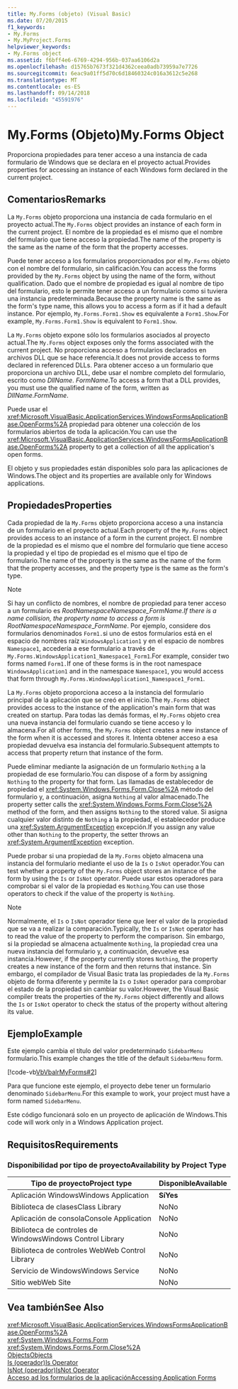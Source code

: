 ```yaml
---
title: My.Forms (objeto) (Visual Basic)
ms.date: 07/20/2015
f1_keywords:
- My.Forms
- My.MyProject.Forms
helpviewer_keywords:
- My.Forms object
ms.assetid: f6bff4e6-6769-4294-956b-037aa6106d2a
ms.openlocfilehash: d15765b7673f321d4362ceea0adb73959a7e7726
ms.sourcegitcommit: 6eac9a01ff5d70c6d18460324c016a3612c5e268
ms.translationtype: MT
ms.contentlocale: es-ES
ms.lasthandoff: 09/14/2018
ms.locfileid: "45591976"
---
```

# <a name="myforms-object"></a><span data-ttu-id="4f992-102">My.Forms (Objeto)</span><span class="sxs-lookup"><span data-stu-id="4f992-102">My.Forms Object</span></span>
<span data-ttu-id="4f992-103">Proporciona propiedades para tener acceso a una instancia de cada formulario de Windows que se declara en el proyecto actual.</span><span class="sxs-lookup"><span data-stu-id="4f992-103">Provides properties for accessing an instance of each Windows form declared in the current project.</span></span>  
  
## <a name="remarks"></a><span data-ttu-id="4f992-104">Comentarios</span><span class="sxs-lookup"><span data-stu-id="4f992-104">Remarks</span></span>  
 <span data-ttu-id="4f992-105">La `My.Forms` objeto proporciona una instancia de cada formulario en el proyecto actual.</span><span class="sxs-lookup"><span data-stu-id="4f992-105">The `My.Forms` object provides an instance of each form in the current project.</span></span> <span data-ttu-id="4f992-106">El nombre de la propiedad es el mismo que el nombre del formulario que tiene acceso la propiedad.</span><span class="sxs-lookup"><span data-stu-id="4f992-106">The name of the property is the same as the name of the form that the property accesses.</span></span>   
  
 <span data-ttu-id="4f992-107">Puede tener acceso a los formularios proporcionados por el `My.Forms` objeto con el nombre del formulario, sin calificación.</span><span class="sxs-lookup"><span data-stu-id="4f992-107">You can access the forms provided by the `My.Forms` object by using the name of the form, without qualification.</span></span> <span data-ttu-id="4f992-108">Dado que el nombre de propiedad es igual al nombre de tipo del formulario, esto le permite tener acceso a un formulario como si tuviera una instancia predeterminada.</span><span class="sxs-lookup"><span data-stu-id="4f992-108">Because the property name is the same as the form's type name, this allows you to access a form as if it had a default instance.</span></span> <span data-ttu-id="4f992-109">Por ejemplo, `My.Forms.Form1.Show` es equivalente a `Form1.Show`.</span><span class="sxs-lookup"><span data-stu-id="4f992-109">For example, `My.Forms.Form1.Show` is equivalent to `Form1.Show`.</span></span>  
  
 <span data-ttu-id="4f992-110">La `My.Forms` objeto expone sólo los formularios asociados al proyecto actual.</span><span class="sxs-lookup"><span data-stu-id="4f992-110">The `My.Forms` object exposes only the forms associated with the current project.</span></span> <span data-ttu-id="4f992-111">No proporciona acceso a formularios declarados en archivos DLL que se hace referencia.</span><span class="sxs-lookup"><span data-stu-id="4f992-111">It does not provide access to forms declared in referenced DLLs.</span></span> <span data-ttu-id="4f992-112">Para obtener acceso a un formulario que proporciona un archivo DLL, debe usar el nombre completo del formulario, escrito como *DllName*. *FormName*.</span><span class="sxs-lookup"><span data-stu-id="4f992-112">To access a form that a DLL provides, you must use the qualified name of the form, written as *DllName*.*FormName*.</span></span>  
  
 <span data-ttu-id="4f992-113">Puede usar el <xref:Microsoft.VisualBasic.ApplicationServices.WindowsFormsApplicationBase.OpenForms%2A> propiedad para obtener una colección de los formularios abiertos de toda la aplicación.</span><span class="sxs-lookup"><span data-stu-id="4f992-113">You can use the <xref:Microsoft.VisualBasic.ApplicationServices.WindowsFormsApplicationBase.OpenForms%2A> property to get a collection of all the application's open forms.</span></span>  
  
 <span data-ttu-id="4f992-114">El objeto y sus propiedades están disponibles solo para las aplicaciones de Windows.</span><span class="sxs-lookup"><span data-stu-id="4f992-114">The object and its properties are available only for Windows applications.</span></span>  
  
## <a name="properties"></a><span data-ttu-id="4f992-115">Propiedades</span><span class="sxs-lookup"><span data-stu-id="4f992-115">Properties</span></span>  
 <span data-ttu-id="4f992-116">Cada propiedad de la `My.Forms` objeto proporciona acceso a una instancia de un formulario en el proyecto actual.</span><span class="sxs-lookup"><span data-stu-id="4f992-116">Each property of the `My.Forms` object provides access to an instance of a form in the current project.</span></span> <span data-ttu-id="4f992-117">El nombre de la propiedad es el mismo que el nombre del formulario que tiene acceso la propiedad y el tipo de propiedad es el mismo que el tipo de formulario.</span><span class="sxs-lookup"><span data-stu-id="4f992-117">The name of the property is the same as the name of the form that the property accesses, and the property type is the same as the form's type.</span></span>  
  
> [!NOTE]
>  <span data-ttu-id="4f992-118">Si hay un conflicto de nombres, el nombre de propiedad para tener acceso a un formulario es *RootNamespace*_*Namespace*\_*FormName*.</span><span class="sxs-lookup"><span data-stu-id="4f992-118">If there is a name collision, the property name to access a form is *RootNamespace*_*Namespace*\_*FormName*.</span></span> <span data-ttu-id="4f992-119">Por ejemplo, considere dos formularios denominados `Form1.`si uno de estos formularios está en el espacio de nombres raíz `WindowsApplication1` y en el espacio de nombres `Namespace1`, accedería a ese formulario a través de `My.Forms.WindowsApplication1_Namespace1_Form1`.</span><span class="sxs-lookup"><span data-stu-id="4f992-119">For example, consider two forms named `Form1.`If one of these forms is in the root namespace `WindowsApplication1` and in the namespace `Namespace1`, you would access that form through `My.Forms.WindowsApplication1_Namespace1_Form1`.</span></span>  
  
 <span data-ttu-id="4f992-120">La `My.Forms` objeto proporciona acceso a la instancia del formulario principal de la aplicación que se creó en el inicio.</span><span class="sxs-lookup"><span data-stu-id="4f992-120">The `My.Forms` object provides access to the instance of the application's main form that was created on startup.</span></span> <span data-ttu-id="4f992-121">Para todas las demás formas, el `My.Forms` objeto crea una nueva instancia del formulario cuando se tiene acceso y lo almacena.</span><span class="sxs-lookup"><span data-stu-id="4f992-121">For all other forms, the `My.Forms` object creates a new instance of the form when it is accessed and stores it.</span></span> <span data-ttu-id="4f992-122">Intenta obtener acceso a esa propiedad devuelva esa instancia del formulario.</span><span class="sxs-lookup"><span data-stu-id="4f992-122">Subsequent attempts to access that property return that instance of the form.</span></span>  
  
 <span data-ttu-id="4f992-123">Puede eliminar mediante la asignación de un formulario `Nothing` a la propiedad de ese formulario.</span><span class="sxs-lookup"><span data-stu-id="4f992-123">You can dispose of a form by assigning `Nothing` to the property for that form.</span></span> <span data-ttu-id="4f992-124">Las llamadas de establecedor de propiedad el <xref:System.Windows.Forms.Form.Close%2A> método del formulario y, a continuación, asigna `Nothing` al valor almacenado.</span><span class="sxs-lookup"><span data-stu-id="4f992-124">The property setter calls the <xref:System.Windows.Forms.Form.Close%2A> method of the form, and then assigns `Nothing` to the stored value.</span></span> <span data-ttu-id="4f992-125">Si asigna cualquier valor distinto de `Nothing` a la propiedad, el establecedor produce una <xref:System.ArgumentException> excepción.</span><span class="sxs-lookup"><span data-stu-id="4f992-125">If you assign any value other than `Nothing` to the property, the setter throws an <xref:System.ArgumentException> exception.</span></span>  
  
 <span data-ttu-id="4f992-126">Puede probar si una propiedad de la `My.Forms` objeto almacena una instancia del formulario mediante el uso de la `Is` o `IsNot` operador.</span><span class="sxs-lookup"><span data-stu-id="4f992-126">You can test whether a property of the `My.Forms` object stores an instance of the form by using the `Is` or `IsNot` operator.</span></span> <span data-ttu-id="4f992-127">Puede usar estos operadores para comprobar si el valor de la propiedad es `Nothing`.</span><span class="sxs-lookup"><span data-stu-id="4f992-127">You can use those operators to check if the value of the property is `Nothing`.</span></span>  
  
> [!NOTE]
>  <span data-ttu-id="4f992-128">Normalmente, el `Is` o `IsNot` operador tiene que leer el valor de la propiedad que se va a realizar la comparación.</span><span class="sxs-lookup"><span data-stu-id="4f992-128">Typically, the `Is` or `IsNot` operator has to read the value of the property to perform the comparison.</span></span> <span data-ttu-id="4f992-129">Sin embargo, si la propiedad se almacena actualmente `Nothing`, la propiedad crea una nueva instancia del formulario y, a continuación, devuelve esa instancia.</span><span class="sxs-lookup"><span data-stu-id="4f992-129">However, if the property currently stores `Nothing`, the property creates a new instance of the form and then returns that instance.</span></span> <span data-ttu-id="4f992-130">Sin embargo, el compilador de Visual Basic trata las propiedades de la `My.Forms` objeto de forma diferente y permite la `Is` o `IsNot` operador para comprobar el estado de la propiedad sin cambiar su valor.</span><span class="sxs-lookup"><span data-stu-id="4f992-130">However, the Visual Basic compiler treats the properties of the `My.Forms` object differently and allows the `Is` or `IsNot` operator to check the status of the property without altering its value.</span></span>  
  
## <a name="example"></a><span data-ttu-id="4f992-131">Ejemplo</span><span class="sxs-lookup"><span data-stu-id="4f992-131">Example</span></span>  
 <span data-ttu-id="4f992-132">Este ejemplo cambia el título del valor predeterminado `SidebarMenu` formulario.</span><span class="sxs-lookup"><span data-stu-id="4f992-132">This example changes the title of the default `SidebarMenu` form.</span></span>  
  
 [!code-vb[VbVbalrMyForms#2](../../../visual-basic/language-reference/objects/codesnippet/VisualBasic/my-forms-object_1.vb)]  
  
 <span data-ttu-id="4f992-133">Para que funcione este ejemplo, el proyecto debe tener un formulario denominado `SidebarMenu`.</span><span class="sxs-lookup"><span data-stu-id="4f992-133">For this example to work, your project must have a form named `SidebarMenu`.</span></span>  
  
 <span data-ttu-id="4f992-134">Este código funcionará solo en un proyecto de aplicación de Windows.</span><span class="sxs-lookup"><span data-stu-id="4f992-134">This code will work only in a Windows Application project.</span></span>  
  
## <a name="requirements"></a><span data-ttu-id="4f992-135">Requisitos</span><span class="sxs-lookup"><span data-stu-id="4f992-135">Requirements</span></span>  
  
### <a name="availability-by-project-type"></a><span data-ttu-id="4f992-136">Disponibilidad por tipo de proyecto</span><span class="sxs-lookup"><span data-stu-id="4f992-136">Availability by Project Type</span></span>  
  
|<span data-ttu-id="4f992-137">Tipo de proyecto</span><span class="sxs-lookup"><span data-stu-id="4f992-137">Project type</span></span>|<span data-ttu-id="4f992-138">Disponible</span><span class="sxs-lookup"><span data-stu-id="4f992-138">Available</span></span>|  
|---|---|  
|<span data-ttu-id="4f992-139">Aplicación Windows</span><span class="sxs-lookup"><span data-stu-id="4f992-139">Windows Application</span></span>|<span data-ttu-id="4f992-140">**Sí**</span><span class="sxs-lookup"><span data-stu-id="4f992-140">**Yes**</span></span>|  
|<span data-ttu-id="4f992-141">Biblioteca de clases</span><span class="sxs-lookup"><span data-stu-id="4f992-141">Class Library</span></span>|<span data-ttu-id="4f992-142">No</span><span class="sxs-lookup"><span data-stu-id="4f992-142">No</span></span>|  
|<span data-ttu-id="4f992-143">Aplicación de consola</span><span class="sxs-lookup"><span data-stu-id="4f992-143">Console Application</span></span>|<span data-ttu-id="4f992-144">No</span><span class="sxs-lookup"><span data-stu-id="4f992-144">No</span></span>|  
|<span data-ttu-id="4f992-145">Biblioteca de controles de Windows</span><span class="sxs-lookup"><span data-stu-id="4f992-145">Windows Control Library</span></span>|<span data-ttu-id="4f992-146">No</span><span class="sxs-lookup"><span data-stu-id="4f992-146">No</span></span>|  
|<span data-ttu-id="4f992-147">Biblioteca de controles Web</span><span class="sxs-lookup"><span data-stu-id="4f992-147">Web Control Library</span></span>|<span data-ttu-id="4f992-148">No</span><span class="sxs-lookup"><span data-stu-id="4f992-148">No</span></span>|  
|<span data-ttu-id="4f992-149">Servicio de Windows</span><span class="sxs-lookup"><span data-stu-id="4f992-149">Windows Service</span></span>|<span data-ttu-id="4f992-150">No</span><span class="sxs-lookup"><span data-stu-id="4f992-150">No</span></span>|  
|<span data-ttu-id="4f992-151">Sitio web</span><span class="sxs-lookup"><span data-stu-id="4f992-151">Web Site</span></span>|<span data-ttu-id="4f992-152">No</span><span class="sxs-lookup"><span data-stu-id="4f992-152">No</span></span>|  
  
## <a name="see-also"></a><span data-ttu-id="4f992-153">Vea también</span><span class="sxs-lookup"><span data-stu-id="4f992-153">See Also</span></span>  
 <xref:Microsoft.VisualBasic.ApplicationServices.WindowsFormsApplicationBase.OpenForms%2A>  
 <xref:System.Windows.Forms.Form>  
 <xref:System.Windows.Forms.Form.Close%2A>  
 [<span data-ttu-id="4f992-154">Objects</span><span class="sxs-lookup"><span data-stu-id="4f992-154">Objects</span></span>](../../../visual-basic/language-reference/objects/index.md)  
 [<span data-ttu-id="4f992-155">Is (operador)</span><span class="sxs-lookup"><span data-stu-id="4f992-155">Is Operator</span></span>](../../../visual-basic/language-reference/operators/is-operator.md)  
 [<span data-ttu-id="4f992-156">IsNot (operador)</span><span class="sxs-lookup"><span data-stu-id="4f992-156">IsNot Operator</span></span>](../../../visual-basic/language-reference/operators/isnot-operator.md)  
 [<span data-ttu-id="4f992-157">Acceso ad los formularios de la aplicación</span><span class="sxs-lookup"><span data-stu-id="4f992-157">Accessing Application Forms</span></span>](../../../visual-basic/developing-apps/programming/accessing-application-forms.md)
